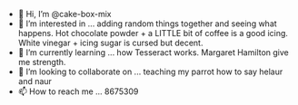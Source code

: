 - 👋 Hi, I’m @cake-box-mix
- 👀 I’m interested in ... adding random things together and seeing what happens. Hot chocolate powder + a LITTLE bit of coffee is a good icing. White vinegar + icing sugar is cursed but decent.
- 🌱 I’m currently learning ... how Tesseract works. Margaret Hamilton give me strength.
- 💞️ I’m looking to collaborate on ... teaching my parrot how to say helaur and naur
- 📫 How to reach me ... 8675309

<!---
cake-box-mix/cake-box-mix is a ✨ special ✨ repository because its `README.md` (this file) appears on your GitHub profile.
You can click the Preview link to take a look at your changes.
--->
